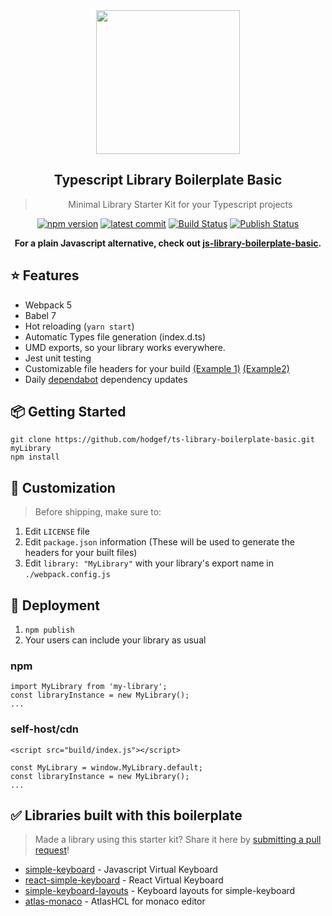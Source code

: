  <div align="center">
 <img align="center" width="230" src="https://i.imgur.com/iHgtvmg.png" />
  <h2>Typescript Library Boilerplate Basic</h2>
  <blockquote>Minimal Library Starter Kit for your Typescript projects</blockquote>
 
 <a href="https://www.npmjs.com/package/@hodgef/ts-library-boilerplate-basic"><img src="https://badgen.net/npm/v/@hodgef/ts-library-boilerplate-basic?color=blue" alt="npm version"></a> <a href="https://github.com/hodgef/ts-library-boilerplate"><img src="https://img.shields.io/github/last-commit/hodgef/ts-library-boilerplate" alt="latest commit"></a> <a href="https://github.com/hodgef/ts-library-boilerplate-basic/actions"><img alt="Build Status" src="https://github.com/hodgef/ts-library-boilerplate-basic/workflows/Build/badge.svg?color=green" /></a> <a href="https://github.com/hodgef/ts-library-boilerplate-basic/actions"> <img alt="Publish Status" src="https://github.com/hodgef/ts-library-boilerplate-basic/workflows/Publish/badge.svg?color=green" /></a>

<strong>For a plain Javascript alternative, check out [js-library-boilerplate-basic](https://github.com/hodgef/js-library-boilerplate-basic).</strong>

</div>

## ⭐️ Features

- Webpack 5
- Babel 7
- Hot reloading (`yarn start`)
- Automatic Types file generation (index.d.ts)
- UMD exports, so your library works everywhere.
- Jest unit testing
- Customizable file headers for your build [(Example 1)](https://github.com/hodgef/ts-library-boilerplate-basic/blob/master/build/index.js) [(Example2)](https://github.com/hodgef/ts-library-boilerplate-basic/blob/master/build/css/index.css)
- Daily [dependabot](https://dependabot.com) dependency updates

## 📦 Getting Started

```
git clone https://github.com/hodgef/ts-library-boilerplate-basic.git myLibrary
npm install
```

## 💎 Customization

> Before shipping, make sure to:

1. Edit `LICENSE` file
2. Edit `package.json` information (These will be used to generate the headers for your built files)
3. Edit `library: "MyLibrary"` with your library's export name in `./webpack.config.js`

## 🚀 Deployment

1. `npm publish`
2. Your users can include your library as usual

### npm

```
import MyLibrary from 'my-library';
const libraryInstance = new MyLibrary();
...
```

### self-host/cdn

```
<script src="build/index.js"></script>

const MyLibrary = window.MyLibrary.default;
const libraryInstance = new MyLibrary();
...
```

## ✅ Libraries built with this boilerplate

> Made a library using this starter kit? Share it here by [submitting a pull request](https://github.com/hodgef/ts-library-boilerplate-basic/pulls)!

- [simple-keyboard](https://github.com/hodgef/simple-keyboard) - Javascript Virtual Keyboard
- [react-simple-keyboard](https://github.com/hodgef/react-simple-keyboard) - React Virtual Keyboard
- [simple-keyboard-layouts](https://github.com/hodgef/simple-keyboard-layouts) - Keyboard layouts for simple-keyboard
- [atlas-monaco](https://github.com/datdao/atlas-monaco) - AtlasHCL for monaco editor

